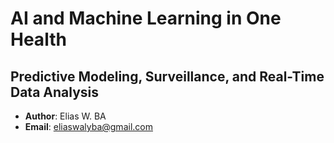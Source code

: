 # AI and Machine Learning in One Health
## Predictive Modeling, Surveillance, and Real-Time Data Analysis
- **Author**: Elias W. BA
- **Email**: eliaswalyba@gmail.com
